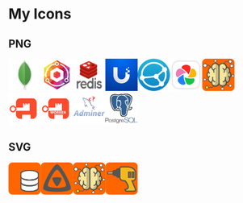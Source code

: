 # My Icons
## PNG
<img src="https://github.com/titan8c3/icons/blob/main/PNG/mongo.png?raw=true" width=64 height=64><img src="https://github.com/titan8c3/icons/blob/main/PNG/NginxPM-logo.png?raw=true" width=64 height=64><img src="https://github.com/titan8c3/icons/blob/main/PNG/Redis-logo.png?raw=true" width=64 height=64><img src="https://github.com/titan8c3/icons/blob/main/PNG/ubiquiti.png?raw=true" width=64 height=64><img src="https://github.com/titan8c3/icons/blob/main/PNG/syncthing.png?raw=true" width=64 height=64><img src="https://github.com/titan8c3/icons/blob/main/PNG/immich.png?raw=true" width=64 height=64><img src="https://github.com/titan8c3/icons/blob/main/PNG/orange-ai3.png?raw=true" width=64 height=64><img src="https://github.com/titan8c3/icons/blob/main/PNG/authentik.png?raw=true" width=64 height=64><img src="https://github.com/titan8c3/icons/blob/main/PNG/authentik_worker.png?raw=true" width=64 height=64><img src="https://github.com/titan8c3/icons/blob/main/PNG/adminer.png?raw=true" width=64 height=64><img src="https://github.com/titan8c3/icons/blob/main/PNG/postgresql.png?raw=true" width=64 height=64>


## SVG
<img src="https://github.com/titan8c3/icons/blob/main/SVG/orange-database.svg" width=64 height=64><img src="https://github.com/titan8c3/icons/blob/main/SVG/orange-jellyfin.svg" width=64 height=64><img src="https://github.com/titan8c3/icons/blob/main/SVG/orange-ai3.svg" width=64 height=64><img src="https://github.com/titan8c3/icons/blob/main/SVG/orange-powertool.svg" width=64 height=64>
